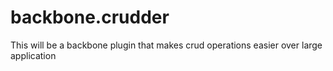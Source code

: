 backbone.crudder
================

This will be a backbone plugin that makes crud operations easier over large application